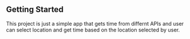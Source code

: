 ## Getting Started

This project is just a simple app that gets time from differnt APIs and user can select location and get time based on the location selected by user.
